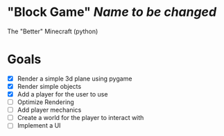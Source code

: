 # "Block Game" *Name to be changed*
The "Better" Minecraft (python)
<br />
# Goals <br/>
 - [x] Render a simple 3d plane using pygame
 - [x] Render simple objects
 - [x] Add a player for the user to use
 - [ ] Optimize Rendering
 - [ ] Add player mechanics
 - [ ] Create a world for the player to interact with
 - [ ] Implement a UI
